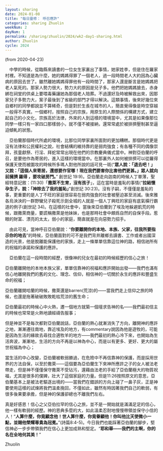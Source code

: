 ```yaml
---
layout: sharing
date: 2024-01-08
title: "每日靈修： 呼召應許"
categories: sharing Zhuolin
weekNum: 2
dayNum: 1
permalink: /sharing/zhuolin/2024/wk2-day1-sharing.html
author: Zhuolin
cycle: 2024
---
```

(from 2020-04-23)
   
　中學的時候，從臨縣來讀書的一位女生家裏出了事情，她家姓李，但是住在羅家村裡。不知道是為什麼，她的媽媽得罪了一個老人，過一段時間老人大約因為心臟病的原因去世了。雖然離她媽媽得罪他有一段時間了，那家人還是斷言是她媽媽把老人氣死的。那家人勢力很大，勢力大的原因是兒子多。他們把她媽媽搶去，赤身綁在祠堂的供桌上要喂毒藥讓她為那個老人陪葬。不過還好及時被解救出來，因那家兒子多勢力大，案子最後到了省級的部門才得以解決。這類事情，後來好幾位來自鄉村的同學都說並不算稀奇，但是對於生長在城市的人，簡直覺得像是時空穿越一般得不真實。一個鄉村，按照自己的宗族，用原生的人際關係的構建方式，建立起自己的小文化，宗族高於法律，外來的人到這樣的環境當中，尤其是如果像那位同學一樣只有一家四口那樣弱小，就不僅不被接納，還常常處於被排擠壓制甚至逼迫傾軋的狀態。  
   
　亞伯蘭那個時代所處的環境，比那位同學家裏所面對的更加糟糕。那個時代更是沒有法律和公民權利之說，社會結構的維持靠的是弱肉強食；有各種不同的偶像崇拜，孩童獻祭、行淫、拜蛇常常出現在他們的宗教慶典儀式當中。神對亞伯蘭的呼召，是要他作為寄居的，進入這樣的環境當中。在那裏外人如何被排擠可以從羅得保護天使而被圍攻的時候所多瑪人對他所說的話可見一斑(“**眾人說：「退去吧！」又說：「這個人來寄居，還想要作官哪！現在我們要害你比害他們更甚。」眾人就向前擁擠 羅得 ，要攻破房門。**” 創世記 19:9)。亞伯蘭走向迦南的時候人丁單薄，聖經特意記敘：(11:30)「**撒萊不生育，沒有孩子**」，這在當時是羞恥的事情(“**拉結懷孕生子，說：「神除去了我的羞恥」**”創世記 30:23)。沒有子嗣，不僅僅是羞恥的事，更重要的是人丁不旺的家庭很容易在弱肉強食的社會被壓迫甚至消滅。後來雅各烏泱泱的一群野蠻兒子殺死示劍全城的人就是一個人丁興旺的家庭有底氣橫行霸道的例子(創世記 34)。在這樣的社會中，當後來亞伯蘭到了埃及地躲避飢荒的時候，跟撒萊商量，要謊稱撒萊是他妹妹，也是那時社會中頗爲自然的自保手段。惹眼的財富、漂亮的太太，弱小的家庭，簡直就是在向惡勢力招手。  
   
　由此可見，當神呼召亞伯蘭說：“**你要離開你的本地、本族、父家，往我所要指示你的地去**”的時候，亞伯蘭面對的可不是我們背井離鄉去讀書、工作或者出國深造的光景，他是脫離能保護他的家族，走上一條單單信靠這位神的路，相信祂所有的祝福的承諾和保護的應許。  
   
　亞伯蘭在這一段時間的經歷，很像神的兒女在最初的時候經歷的信心之旅！  
   
亞伯蘭離開他的本地本族父家，單單信靠神的祝福和應許開始出發——我們也滿有信心地離開我們的舊的文化、理念、信仰，相信神的一切關於永生的應許和豐盛生命的祝福；  
   
亞伯蘭離開哈蘭的時候，撒萊還是barren(荒涼)的——當我們走上信仰之旅的時候，也還是拖著破破敗敗乾枯荒涼的舊生命；  
   
亞伯蘭最初的時候心中火熱，遷一個地方就築一個壇求告神的名——我們最初信主的時候也常常是火熱地讀經禱告服事；  
   
但是神並不是每次都對亞伯蘭說話，亞伯蘭的熱心就漸消失了方向，離開神的應許之地，漸漸遷往南地，靠近埃及的地方，有commentary說因為他是遊牧的，可能是因為生活的緣故去尋找合適牧羊的地方——我們最初的熱心冷下來，也開始為生活奔波，漸漸地，生活的方向不再是以神為中心，而是以有更多、更好、更大的屬世祝福為中心；  
   
當生活的中心改變，亞伯蘭被軟弱勝過，在危險中不再信靠神的保護，而是採用世界的方法自保，以至於撒萊——這個要為亞伯蘭生下來神所應許之子的女人被法老帶走，但是神不僅僅保守撒萊不受玷污，還藉由法老的手給了亞伯蘭極大的物質祝福，尤其是很多的僕婢，壯大了這個家庭的力量。但是11:26按照原文的意思，亞伯蘭基本上是被法老驅逐出境的——當我們在錯誤的方向上碰了一鼻子灰，正是神要使用這樣的試煉將我們溫柔挽回，不僅如此，雖然有時因著我們自己的軟弱，有很多後果要承擔，但是神的保護卻總也不離我們左右。  
   
真是好感恩！信心之父亞伯拉罕的信心之旅，並不是一開始就是滿滿足足的信心，他一樣有軟弱的經歷。神的恩典多麼的大，如此溫柔忍耐地慢慢帶領並保守小信的人！“**人算什麼，你竟顧念他！世人算什麼，你竟眷顧他！你叫他比天使微小一點，並賜他榮耀尊貴為冠冕。**”(詩篇8:4-5)。今日我們也能踩著亞伯蘭的腳步，堅信神必一步步帶領我們在信心上更加成熟和堅定。“**耶和華——我們的主啊，你的名在全地何其美！**”  
   
Zhuolin  
